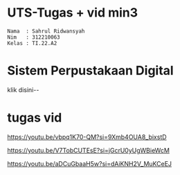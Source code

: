 # UTS-Tugas + vid min3

```
Nama  : Sahrul Ridwansyah
Nim   : 312210063
Kelas : TI.22.A2
```
# Sistem Perpustakaan Digital
klik disini--

# tugas vid
https://youtu.be/vbpq1K70-QM?si=9Xmb4OUA8_bixstD

https://youtu.be/V7TobCUTEsE?si=jGcrU0yUgWBieWcM

https://youtu.be/aDCuGbaaH5w?si=dAiKNH2V_MuKCeEJ

